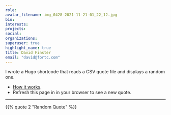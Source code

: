 ```yaml
---
role: 
avatar_filename: img_0428-2021-11-21-01_22_12.jpg
bio: 
interests:
projects:
social:
organizations:
superuser: true
highlight_name: true
title: David Finster
email: "david@fortc.com"
---
```


I wrote a Hugo shortcode that reads a CSV quote file and displays a random one.

* [How it works](https://www.fortc.com/hugo-random-quotes/).
* Refresh this page in in your browser to see a new quote.

---

{{% quote 2 "Random Quote" %}}
